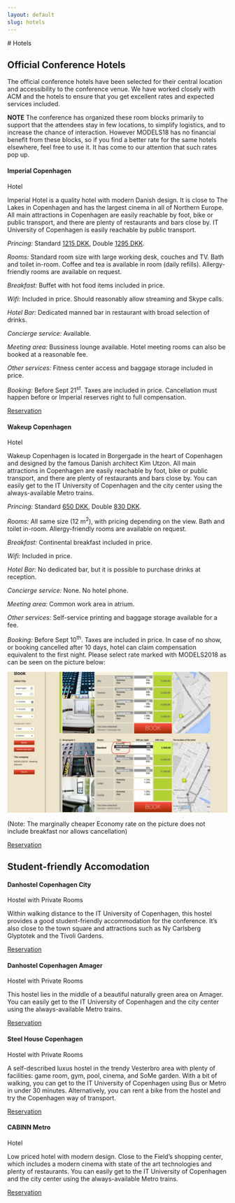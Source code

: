 ```yaml
---
layout: default
slug: hotels
---
```

<div class="row">
<div class="col-md-11" markdown="1">
# Hotels

## Official Conference Hotels
The official conference hotels have been selected for their central location and accessibility to the conference venue.
We have worked closely with ACM and the hotels to ensure that you get excellent rates and expected services included.

**NOTE** The conference has organized these room blocks primarily to
support that the attendees stay in few locations, to simplify
logistics, and to increase the chance of interaction.  However
MODELS18 has no financial benefit from these blocks,
so if you find a better rate for the same hotels elsewhere, feel
free to use it. It has come to our attention that such rates pop
up.

#### Imperial Copenhagen
<span class="glyphicon glyphicon-star" aria-hidden="true"></span>
<span class="glyphicon glyphicon-star" aria-hidden="true"></span>
<span class="glyphicon glyphicon-star" aria-hidden="true"></span>
<span class="glyphicon glyphicon-star" aria-hidden="true"></span>
Hotel

Imperial Hotel is a quality hotel with modern Danish design.
It is close to The Lakes in Copenhagen and has the largest cinema in all of Northern Europe.
All main attractions in Copenhagen are easily reachable by foot, bike or public transport, and there are plenty of restaurants and bars close by.
IT University of Copenhagen is easily reachable by public transport.

*Princing:* Standard [1215 DKK](http://www.xe.com/currencyconverter/convert/?Amount=1215&From=DKK&To=USD), Double [1295 DKK](http://www.xe.com/currencyconverter/convert/?Amount=1295&From=DKK&To=USD).

*Rooms:* Standard room size with large working desk, couches and TV. Bath and toilet in-room. Coffee and tea is available in room (daily refills). Allergy-friendly rooms are available on request.

*Breakfast:* Buffet with hot food items included in price.

*Wifi:* Included in price. Should reasonably allow streaming and Skype calls.

*Hotel Bar:* Dedicated manned bar in restaurant with broad selection of drinks.

*Concierge service:* Available.

*Meeting area:* Bussiness lounge available. Hotel meeting rooms can also be booked at a reasonable fee.

*Other services:* Fitness center access and baggage storage included in price.

*Booking:* Before Sept 21<sup>st</sup>. Taxes are included in price. Cancellation must happen before or Imperial reserves right to full compensation.

<a href="https://www.imperial-hotel-copenhagen.com/arpbe/web/en/login/67299236" target="_blank">
<span class="glyphicon glyphicon glyphicon-new-window" aria-hidden="true"></span> Reservation</a>

#### Wakeup Copenhagen
<span class="glyphicon glyphicon-star" aria-hidden="true"></span>
<span class="glyphicon glyphicon-star" aria-hidden="true"></span>
Hotel

Wakeup Copenhagen is located in Borgergade in the heart of Copenhagen and designed by the famous Danish architect Kim Utzon.
All main attractions in Copenhagen are easily reachable by foot, bike or public transport, and there are plenty of restaurants and bars close by.
You can easily get to the IT University of Copenhagen and the city center using the always-available Metro trains.

*Princing:* Standard [650 DKK](http://www.xe.com/currencyconverter/convert/?Amount=650&From=DKK&To=USD), Double [830 DKK](http://www.xe.com/currencyconverter/convert/?Amount=830&From=DKK&To=USD).

*Rooms:* All same size (12 m<sup>2</sup>), with pricing depending on the view. Bath and toilet in-room. Allergy-friendly rooms are available on request.

*Breakfast:* Continental breakfast included in price.

*Wifi:* Included in price.

*Hotel Bar:* No dedicated bar, but it is possible to purchase drinks at reception.

*Concierge service:* None. No hotel phone.

*Meeting area:* Common work area in atrium.

*Other services:* Self-service printing and baggage storage available for a fee.

*Booking:* Before Sept 10<sup>th</sup>. Taxes are included in price.  In case of no show, or booking cancelled after 10 days, hotel can claim compensation equivalent to the first night.
Please select rate marked with MODELS2018 as can be seen on the picture below:

![Wakeup Booking Instructions](/assets/hotels/wakeup-booking.jpeg)

(Note: The marginally cheaper Economy rate on the picture does not include breakfast nor allows cancellation)

<a href="https://www.wakeupcopenhagen.com/arpbe/web/en/login/66626868" target="_blank">
<span class="glyphicon glyphicon glyphicon-new-window" aria-hidden="true"></span> Reservation</a>

## Student-friendly Accomodation

#### Danhostel Copenhagen City
<span class="glyphicon glyphicon-star-empty" aria-hidden="true"></span> Hostel with Private Rooms

Within walking distance to the IT University of Copenhagen, this hostel provides a good student-friendly accommodation for the conference.
It’s also close to the town square and attractions such as Ny Carlsberg Glyptotek and the Tivoli Gardens.

<a href="https://www.danhostel.dk/en/hostel/danhostel-copenhagen-city-0" target="_blank">
<span class="glyphicon glyphicon glyphicon-new-window" aria-hidden="true"></span> Reservation</a>

#### Danhostel Copenhagen Amager
<span class="glyphicon glyphicon-star-empty" aria-hidden="true"></span> Hostel with Private Rooms

This hostel lies in the middle of a beautiful naturally green area on Amager.
You can easily get to the IT University of Copenhagen and the city center using the always-available Metro trains.

<a href="https://www.danhostel.dk/en/hostel/danhostel-copenhagen-amager" target="_blank">
<span class="glyphicon glyphicon glyphicon-new-window" aria-hidden="true"></span> Reservation</a>

#### Steel House Copenhagen
<span class="glyphicon glyphicon-star-empty" aria-hidden="true"></span> Hostel with Private Rooms

A self-described luxus hostel in the trendy Vesterbro area with plenty of facilities: game room, gym, pool, cinema, and SoMe garden.
With a bit of walking, you can get to the IT University of Copenhagen using Bus or Metro in under 30 minutes. Alternatively, you can rent a bike from the hostel and try the Copenhagen way of transport.

<a href="https://www.steelhousecopenhagen.com/" target="_blank">
<span class="glyphicon glyphicon glyphicon-new-window" aria-hidden="true"></span> Reservation</a>

#### CABINN Metro
<span class="glyphicon glyphicon-star" aria-hidden="true"></span>
<span class="glyphicon glyphicon-star" aria-hidden="true"></span>
Hotel

Low priced hotel with modern design. Close to the Field’s shopping center, which includes a modern cinema with state of the art technologies and plenty of restaurants.
You can easily get to the IT University of Copenhagen and the city center using the always-available Metro trains.

<a href="https://www.cabinn.com/en/hotel/cabinn-metro-hotel" target="_blank">
<span class="glyphicon glyphicon glyphicon-new-window" aria-hidden="true"></span> Reservation</a>

</div>
</div>
